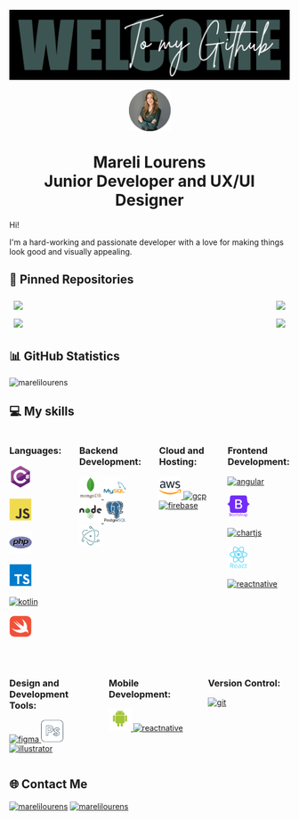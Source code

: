 ![Mareli's GitHub Banner](./Images/Banner.png)
<p align="center">
  <img src="./Images/Profile.png" height="75" style="display: block; margin: 0 auto;">
</p>

# <p align="center" style="text-decoration: none !important;padding:0;margin:0;">Mareli Lourens<br> Junior Developer and UX/UI Designer</p>

Hi!

I'm a hard-working and passionate developer with a love for making things look good and visually appealing.

## 📌 Pinned Repositories

<div style="display: flex; justify-content: space-between;">
<a href="https://github.com/MareliLourens/andME_Entertainment">
  <img align="center" style="margin:0.5rem" src="https://github-readme-stats.vercel.app/api/pin/?username=MareliLourens&repo=andME_Entertainment" />
</a>
<a href="https://github.com/MareliLourens/Booking.com-Competition">
  <img align="center" style="margin:0.5rem" src="https://github-readme-stats.vercel.app/api/pin/?username=MareliLourens&repo=Booking.com-Competition" />
</a>
</div>
<div style="display: flex; justify-content: space-between;">
<a href="https://github.com/MareliLourens/Du_Fang">
  <img align="center" style="margin:0.5rem" src="https://github-readme-stats.vercel.app/api/pin/?username=MareliLourens&repo=Du_Fang" />
</a>
<a href="https://github.com/MareliLourens/Veritas">
  <img align="center" style="margin:0.5rem" src="https://github-readme-stats.vercel.app/api/pin/?username=MareliLourens&repo=Veritas" />
</a>
</div>

## 📊 GitHub Statistics

<div style="display: flex; justify-content: flex-start;">
<img align="center" src="https://github-readme-stats.vercel.app/api?username=marelilourens&show_icons=true&locale=en" alt="marelilourens" />
<img src="https://github-readme-stats.vercel.app/api/top-langs/?username=MareliLourens&amp;theme=default&amp;hide_border=false&amp;include_all_commits=true&amp;count_private=true&amp;layout=compact" alt="">
</div>

## 💻 My skills
<div style= "max-height: 450;">
<div style="display: flex; flex-wrap: wrap; gap: 2rem; align-items: flex-start;">

  <div style="flex: 1; max-width: 200px;">
    <h3>Languages:</h3>
    <p style="display: flex; gap: 1rem; flex-wrap: wrap;">
      <a href="https://www.w3schools.com/cs/" target="_blank" rel="noreferrer">
        <img src="https://raw.githubusercontent.com/devicons/devicon/master/icons/csharp/csharp-original.svg" alt="csharp" width="40" height="40"/>
      </a>
      <a href="https://developer.mozilla.org/en-US/docs/Web/JavaScript" target="_blank" rel="noreferrer">
        <img src="https://raw.githubusercontent.com/devicons/devicon/master/icons/javascript/javascript-original.svg" alt="javascript" width="40" height="40"/>
      </a>
      <a href="https://www.php.net" target="_blank" rel="noreferrer">
        <img src="https://raw.githubusercontent.com/devicons/devicon/master/icons/php/php-original.svg" alt="php" width="40" height="40"/>
      </a>
      <a href="https://www.typescriptlang.org/" target="_blank" rel="noreferrer">
        <img src="https://raw.githubusercontent.com/devicons/devicon/master/icons/typescript/typescript-original.svg" alt="typescript" width="40" height="40"/>
      </a>
      <a href="https://kotlinlang.org" target="_blank" rel="noreferrer">
        <img src="https://www.vectorlogo.zone/logos/kotlinlang/kotlinlang-icon.svg" alt="kotlin" width="40" height="40"/>
      </a>
      <a href="https://developer.apple.com/swift/" target="_blank" rel="noreferrer">
        <img src="https://raw.githubusercontent.com/devicons/devicon/master/icons/swift/swift-original.svg" alt="swift" width="40" height="40"/>
      </a>
    </p>
  </div>

  <div style="flex: 1; max-width: 200px;">
    <h3>Backend Development:</h3>
    <p>
      <a href="https://www.mongodb.com/" target="_blank" rel="noreferrer">
        <img src="https://raw.githubusercontent.com/devicons/devicon/master/icons/mongodb/mongodb-original-wordmark.svg" alt="mongodb" width="40" height="40"/>
      </a>
      <a href="https://www.mysql.com/" target="_blank" rel="noreferrer">
        <img src="https://raw.githubusercontent.com/devicons/devicon/master/icons/mysql/mysql-original-wordmark.svg" alt="mysql" width="40" height="40"/>
      </a>
      <a href="https://nodejs.org" target="_blank" rel="noreferrer">
        <img src="https://raw.githubusercontent.com/devicons/devicon/master/icons/nodejs/nodejs-original-wordmark.svg" alt="nodejs" width="40" height="40"/>
      </a>
      <a href="https://www.postgresql.org" target="_blank" rel="noreferrer">
        <img src="https://raw.githubusercontent.com/devicons/devicon/master/icons/postgresql/postgresql-original-wordmark.svg" alt="postgresql" width="40" height="40"/>
      </a>
      <a href="https://www.electronjs.org" target="_blank" rel="noreferrer">
        <img src="https://raw.githubusercontent.com/devicons/devicon/master/icons/electron/electron-original.svg" alt="electron" width="40" height="40"/>
      </a>
    </p>
  </div>

  <div style="flex: 1; max-width: 200px;">
    <h3>Cloud and Hosting:</h3>
    <p>
      <a href="https://aws.amazon.com" target="_blank" rel="noreferrer">
        <img src="https://raw.githubusercontent.com/devicons/devicon/master/icons/amazonwebservices/amazonwebservices-original-wordmark.svg" alt="aws" width="40" height="40"/>
      </a>
      <a href="https://cloud.google.com" target="_blank" rel="noreferrer">
        <img src="https://www.vectorlogo.zone/logos/google_cloud/google_cloud-icon.svg" alt="gcp" width="40" height="40"/>
      </a>
      <a href="https://firebase.google.com/" target="_blank" rel="noreferrer">
        <img src="https://www.vectorlogo.zone/logos/firebase/firebase-icon.svg" alt="firebase" width="40" height="40"/>
      </a>
    </p>
  </div>

  <div style="flex: 1; max-width: 200px;">
    <h3>Frontend Development:</h3>
    <p style="display: flex; gap: 1rem; flex-wrap: wrap;">
      <a href="https://angular.io" target="_blank" rel="noreferrer">
        <img src="https://angular.io/assets/images/logos/angular/angular.svg" alt="angular" width="40" height="40"/>
      </a>
      <a href="https://getbootstrap.com" target="_blank" rel="noreferrer">
        <img src="https://raw.githubusercontent.com/devicons/devicon/master/icons/bootstrap/bootstrap-plain-wordmark.svg" alt="bootstrap" width="40" height="40"/>
      </a>
      <a href="https://www.chartjs.org" target="_blank" rel="noreferrer">
        <img src="https://www.chartjs.org/media/logo-title.svg" alt="chartjs" width="40" height="40"/>
      </a>
      <a href="https://reactjs.org/" target="_blank" rel="noreferrer">
        <img src="https://raw.githubusercontent.com/devicons/devicon/master/icons/react/react-original-wordmark.svg" alt="react" width="40" height="40"/>
      </a>
      <a href="https://reactnative.dev/" target="_blank" rel="noreferrer">
        <img src="https://reactnative.dev/img/header_logo.svg" alt="reactnative" width="40" height="40"/>
      </a>
    </p>
  </div>

  <div style="flex: 1; max-width: 200px;">
    <h3>Design and Development Tools:</h3>
    <p>
      <a href="https://www.figma.com/" target="_blank" rel="noreferrer">
        <img src="https://www.vectorlogo.zone/logos/figma/figma-icon.svg" alt="figma" width="40" height="40"/>
      </a>
      <a href="https://www.photoshop.com/en" target="_blank" rel="noreferrer">
        <img src="https://raw.githubusercontent.com/devicons/devicon/master/icons/photoshop/photoshop-line.svg" alt="photoshop" width="40" height="40"/>
      </a>
      <a href="https://www.adobe.com/in/products/illustrator.html" target="_blank" rel="noreferrer">
        <img src="https://www.vectorlogo.zone/logos/adobe_illustrator/adobe_illustrator-icon.svg" alt="illustrator" width="40" height="40"/>
      </a>
    </p>
  </div>

  <div style="flex: 1; max-width: 200px;">
    <h3>Mobile Development:</h3>
    <p>
      <a href="https://developer.android.com" target="_blank" rel="noreferrer">
        <img src="https://raw.githubusercontent.com/devicons/devicon/master/icons/android/android-original-wordmark.svg" alt="android" width="40" height="40"/>
      </a>
      <a href="https://www.reactnative.dev/" target="_blank" rel="noreferrer">
        <img src="https://reactnative.dev/img/header_logo.svg" alt="reactnative" width="40" height="40"/>
      </a>
    </p>
  </div>

  <div style="flex: 1; max-width: 200px;">
    <h3>Version Control:</h3>
    <p>
      <a href="https://git-scm.com/" target="_blank" rel="noreferrer">
        <img src="https://www.vectorlogo.zone/logos/git-scm/git-scm-icon.svg" alt="git" width="40" height="40"/>
      </a>
    </p>
  </div>
</div>
</div>

## 🌐 Contact Me

<a href="https://www.linkedin.com/in/mareli-lourens-9436482b8/" target="blank"><img align="center" src="https://raw.githubusercontent.com/rahuldkjain/github-profile-readme-generator/master/src/images/icons/Social/linked-in-alt.svg" alt="marelilourens" height="30" width="40" /></a>
<a href="https://www.behance.net/marelilourens" target="blank"><img align="center" src="https://raw.githubusercontent.com/rahuldkjain/github-profile-readme-generator/master/src/images/icons/Social/behance.svg" alt="marelilourens" height="30" width="40" /></a>
